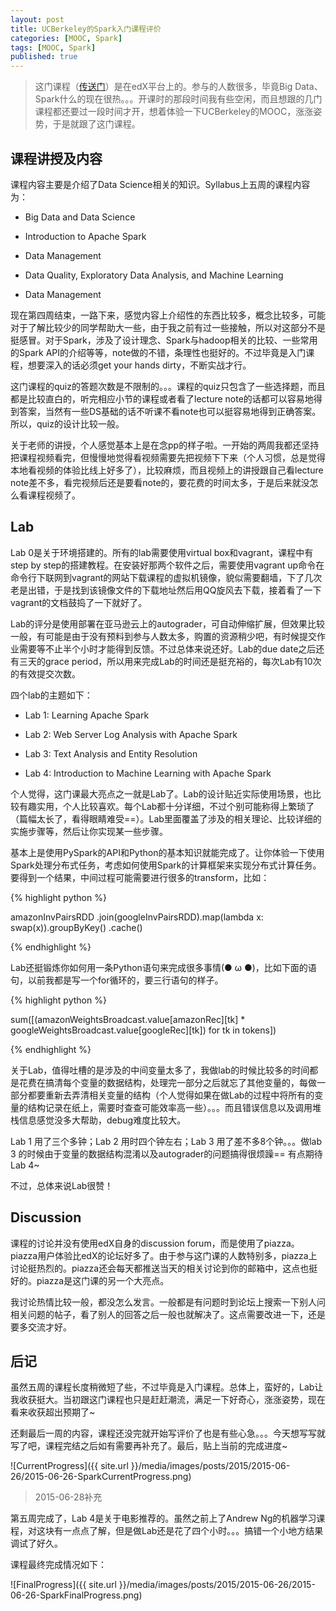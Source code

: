 ```yaml
---
layout: post
title: UCBerkeley的Spark入门课程评价
categories: [MOOC, Spark]
tags: [MOOC, Spark]
published: true
---
```


> 这门课程（[传送门](https://www.edx.org/course/introduction-big-data-apache-spark-uc-berkeleyx-cs100-1x)）是在edX平台上的。参与的人数很多，毕竟Big Data、Spark什么的现在很热。。。开课时的那段时间我有些空闲，而且想跟的几门课程都还要过一段时间才开，想着体验一下UCBerkeley的MOOC，涨涨姿势，于是就跟了这门课程。


## 课程讲授及内容

课程内容主要是介绍了Data Science相关的知识。Syllabus上五周的课程内容为：

- Big Data and Data Science

- Introduction to Apache Spark

- Data Management

- Data Quality, Exploratory Data Analysis, and Machine Learning

- Data Management

现在第四周结束，一路下来，感觉内容上介绍性的东西比较多，概念比较多，可能对于了解比较少的同学帮助大一些，由于我之前有过一些接触，所以对这部分不是挺感冒。对于Spark，涉及了设计理念、Spark与hadoop相关的比较、一些常用的Spark API的介绍等等，note做的不错，条理性也挺好的。不过毕竟是入门课程，想要深入的话必须get your hands dirty，不断实战才行。

这门课程的quiz的答题次数是不限制的。。。课程的quiz只包含了一些选择题，而且都是比较直白的，听完相应小节的课程或者看了lecture note的话都可以容易地得到答案，当然有一些DS基础的话不听课不看note也可以挺容易地得到正确答案。所以，quiz的设计比较一般。

关于老师的讲授，个人感觉基本上是在念pp的样子啦。一开始的两周我都还坚持把课程视频看完，但慢慢地觉得看视频需要先把视频下下来（个人习惯，总是觉得本地看视频的体验比线上好多了），比较麻烦，而且视频上的讲授跟自己看lecture note差不多，看完视频后还是要看note的，要花费的时间太多，于是后来就没怎么看课程视频了。


## Lab

Lab 0是关于环境搭建的。所有的lab需要使用virtual box和vagrant，课程中有step by step的搭建教程。在安装好那两个软件之后，需要使用vagrant up命令在命令行下联网到vagrant的网站下载课程的虚拟机镜像，貌似需要翻墙，下了几次老是出错，于是找到该镜像文件的下载地址然后用QQ旋风去下载，接着看了一下vagrant的文档鼓捣了一下就好了。

Lab的评分是使用部署在亚马逊云上的autograder，可自动伸缩扩展，但效果比较一般，有可能是由于没有预料到参与人数太多，购置的资源稍少吧，有时候提交作业需要等不止半个小时才能得到反馈。不过总体来说还好。Lab的due date之后还有三天的grace period，所以用来完成Lab的时间还是挺充裕的，每次Lab有10次的有效提交次数。

四个lab的主题如下：

- Lab 1: Learning Apache Spark

- Lab 2: Web Server Log Analysis with Apache Spark 

- Lab 3: Text Analysis and Entity Resolution

- Lab 4: Introduction to Machine Learning with Apache Spark

个人觉得，这门课最大亮点之一就是Lab了。Lab的设计贴近实际使用场景，也比较有趣实用，个人比较喜欢。每个Lab都十分详细，不过个别可能称得上繁琐了（篇幅太长了，看得眼睛难受==）。Lab里面覆盖了涉及的相关理论、比较详细的实施步骤等，然后让你实现某一些步骤。

基本上是使用PySpark的API和Python的基本知识就能完成了。让你体验一下使用Spark处理分布式任务，考虑如何使用Spark的计算框架来实现分布式计算任务。要得到一个结果，中间过程可能需要进行很多的transform，比如：

{% highlight python %}

amazonInvPairsRDD
                .join(googleInvPairsRDD).map(lambda x: swap(x)).groupByKey()
                .cache()

{% endhighlight %}

Lab还挺锻炼你如何用一条Python语句来完成很多事情(● ω ●)，比如下面的语句，以前我都是写一个for循环的，要三行语句的样子。

{% highlight python %}

sum([(amazonWeightsBroadcast.value[amazonRec][tk] * googleWeightsBroadcast.value[googleRec][tk]) for tk in tokens])

{% endhighlight %}

关于Lab，值得吐槽的是涉及的中间变量太多了，我做lab的时候比较多的时间都是花费在搞清每个变量的数据结构，处理完一部分之后就忘了其他变量的，每做一部分都要重新去弄清相关变量的结构（个人觉得如果在做Lab的过程中将所有的变量的结构记录在纸上，需要时查查可能效率高一些）。。。而且错误信息以及调用堆栈信息感觉没多大帮助，debug难度比较大。

Lab 1 用了三个多钟；Lab 2 用时四个钟左右；Lab 3 用了差不多8个钟。。。做lab 3 的时候由于变量的数据结构混淆以及autograder的问题搞得很烦躁== 有点期待Lab 4~

不过，总体来说Lab很赞！


## Discussion

课程的讨论并没有使用edX自身的discussion forum，而是使用了piazza。piazza用户体验比edX的论坛好多了。由于参与这门课的人数特别多，piazza上讨论挺热烈的。piazza还会每天都推送当天的相关讨论到你的邮箱中，这点也挺好的。piazza是这门课的另一个大亮点。

我讨论热情比较一般，都没怎么发言。一般都是有问题时到论坛上搜索一下别人问相关问题的帖子，看了别人的回答之后一般也就解决了。这点需要改进一下，还是要多交流才好。


## 后记

虽然五周的课程长度稍微短了些，不过毕竟是入门课程。总体上，蛮好的，Lab让我收获挺大。当初跟这门课程也只是赶赶潮流，满足一下好奇心，涨涨姿势，现在看来收获超出预期了~

还剩最后一周的内容，课程还没完就开始写评价了也是有些心急。。。今天想写写就写了吧，课程完结之后如有需要再补充了。最后，贴上当前的完成进度~

![CurrentProgress]({{ site.url }}/media/images/posts/2015/2015-06-26/2015-06-26-SparkCurrentProgress.png)

> 2015-06-28补充

第五周完成了，Lab 4是关于电影推荐的。虽然之前上了Andrew Ng的机器学习课程，对这块有一点点了解，但是做Lab还是花了四个小时。。。搞错一个小地方结果调试了好久。

课程最终完成情况如下：

![FinalProgress]({{ site.url }}/media/images/posts/2015/2015-06-26/2015-06-26-SparkFinalProgress.png)

